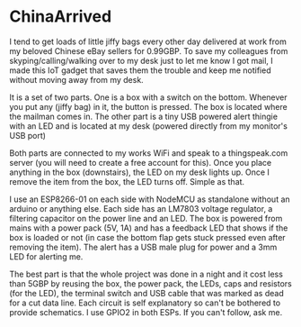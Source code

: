 # ChinaArrived
I tend to get loads of little jiffy bags every other day delivered at work from my beloved Chinese eBay sellers for 0.99GBP. To save my colleagues from skyping/calling/walking over to my desk just to let me know I got mail, I made this IoT gadget that saves them the trouble and keep me notified without moving away from my desk.

It is a set of two parts. One is a box with a switch on the bottom. Whenever you put any (jiffy bag) in it, the button is pressed. The box is located where the mailman comes in.
The other part is a tiny USB powered alert thingie with an LED and is located at my desk (powered directly from my monitor's USB port)

Both parts are connected to my works WiFi and speak to a thingspeak.com server (you will need to create a free account for this). Once you place anything in the box (downstairs), the LED on my desk lights up. Once I remove the item from the box, the LED turns off. Simple as that.

I use an ESP8266-01 on each side with NodeMCU as standalone without an arduino or anything else. Each side has an LM7803 voltage regulator, a filtering capacitor on the power line and an LED. The box is powered from mains with a power pack (5V, 1A) and has a feedback LED that shows if the box is loaded or not (in case the bottom flap gets stuck pressed even after removing the item). The alert has a USB male plug for power and a 3mm LED for alerting me.

The best part is that the whole project was done in a night and it cost less than 5GBP by reusing the box, the power pack, the LEDs, caps and resistors (for the LED), the terminal switch and USB cable that was marked as dead for a cut data line.
Each circuit is self explanatory so can't be bothered to provide schematics. I use GPIO2 in both ESPs. If you can't follow, ask me.
